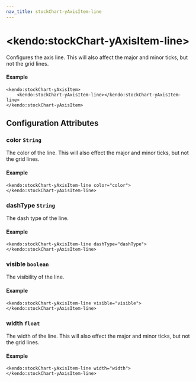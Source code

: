 ```yaml
---
nav_title: stockChart-yAxisItem-line
---
```


# \<kendo:stockChart-yAxisItem-line\>

Configures the axis line. This will also affect the major and minor ticks, but not the grid lines.

#### Example
    <kendo:stockChart-yAxisItem>
        <kendo:stockChart-yAxisItem-line></kendo:stockChart-yAxisItem-line>
    </kendo:stockChart-yAxisItem>

## Configuration Attributes

### color `String`

The color of the line. This will also effect the major and minor ticks, but
not the grid lines.

#### Example
    <kendo:stockChart-yAxisItem-line color="color">
    </kendo:stockChart-yAxisItem-line>

### dashType `String`

The dash type of the line.

#### Example
    <kendo:stockChart-yAxisItem-line dashType="dashType">
    </kendo:stockChart-yAxisItem-line>

### visible `boolean`

The visibility of the line.

#### Example
    <kendo:stockChart-yAxisItem-line visible="visible">
    </kendo:stockChart-yAxisItem-line>

### width `float`

The width of the line. This will also effect the major and minor ticks, but
not the grid lines.

#### Example
    <kendo:stockChart-yAxisItem-line width="width">
    </kendo:stockChart-yAxisItem-line>

